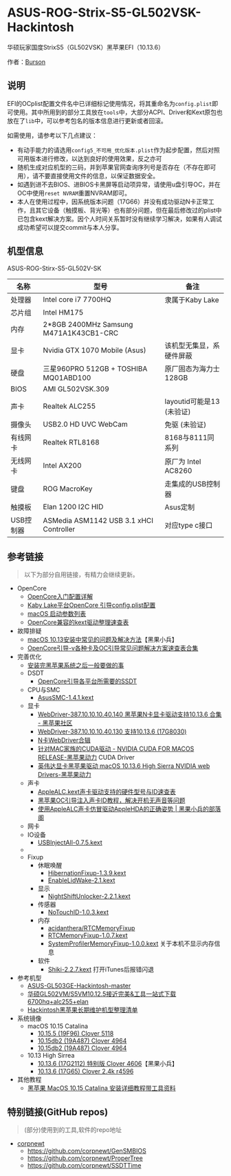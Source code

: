 # ASUS-ROG-Strix-S5-GL502VSK-Hackintosh
华硕玩家国度StrixS5（GL502VSK）黑苹果EFI（10.13.6）

作者：[Burson](https://faineant.cn/)

## 说明

EFI的OCplist配置文件名中已详细标记使用情况，将其重命名为`config.plist`即可使用。其中所用到的部分工具放在`tools`中，大部分ACPI、Driver和Kext原包也放在了`lib`中，可以参考包名的版本信息进行更新或者回滚。

如需使用，请参考以下几点建议：

- 有动手能力的请选用`config5_不可用_优化版本.plist`作为起步配置，然后对照可用版本进行修改，以达到良好的使用效果，反之亦可
- 随机生成对应机型的三码，并到苹果官网查询序列号是否存在（不存在即可用），请不要直接使用文件的信息，以保证数据安全。
- 如遇到进不去BIOS、进BIOS卡黑屏等启动项异常，请使用u盘引导OC，并在OC中使用`reset NVRAM`重置NVRAM即可。
- 本人在使用过程中，因系统版本问题（17G66）并没有成功驱动N卡正常工作，且其它设备（触摸板、背光等）也有部分问题，但在最后修改过的plist中已包含kext解决方案。因个人时间关系暂时没有继续学习解决，如果有人调试成功希望可以提交commit与本人分享。

## 机型信息

ASUS-ROG-Stirx-S5-GL502V-SK

| 名称      | 型号                                    | 备注                      |
| --------- | --------------------------------------- | ------------------------- |
| 处理器    | Intel core i7 7700HQ                    | 隶属于Kaby Lake           |
| 芯片组    | Intel HM175                             |                           |
| 内存      | 2*8GB 2400MHz Samsung M471A1K43CB1-CRC  |                           |
| 显卡      | Nvidia GTX 1070 Mobile (Asus)           | 该机型无集显，系硬件屏蔽  |
| 硬盘      | 三星960PRO 512GB + TOSHIBA MQ01ABD100   | 原厂固态为海力士128GB     |
| BIOS      | AMI GL502VSK.309                        |                           |
| 声卡      | Realtek ALC255                          | layoutid可能是13 (未验证) |
| 摄像头    | USB2.0 HD UVC WebCam                    | 免驱 (未验证)             |
| 有线网卡  | Realtek RTL8168                         | 8168与8111同系列          |
| 无线网卡  | Intel AX200                             | 原厂为 Intel AC8260       |
| 键盘      | ROG MacroKey                            | 走集成的USB控制器         |
| 触摸板    | Elan 1200 I2C HID                       | Asus定制                  |
| USB控制器 | ASMedia ASM1142 USB 3.1 xHCI Controller | 对应type c接口            |

## 参考链接

> 以下为部分自用链接，有精力会继续更新。

- OpenCore
  - [OpenCore入门配置详解](http://imacos.top/2020/04/04/1616/)
  - [Kaby Lake平台OpenCore 引导config.plist配置](http://imacos.top/2020/04/14/2151/)
  - [macOS 启动参数列表](https://blog.skk.moe/post/macos-boot-args/)
  - [OpenCore兼容的kext驱动整理速查表](https://www.mfpud.com/topics/1246/)
- 故障排疑
  - [macOS 10.13安装中常见的问题及解决方法](https://blog.daliansky.net/macOS-10.13-installation-of-common-problems-and-solutions.html)【黑果小兵】
  - [OpenCore引导-v各种卡及OC引导常见问题解决方案速查表合集](http://imacos.top/2021/01/19/0154/)
- 完善优化
  - [安装完黑苹果系统之后一般要做的事](https://www.mfpud.com/topics/1177/)
  - DSDT
    - [OpenCore引导各平台所需要的SSDT](http://imacos.top/2020/03/29/ssdt/)
  - CPU与SMC
    - [AsusSMC-1.4.1.kext](http://imacos.top/2021/03/17/asussmc-kext/)
  - 显卡
    - [WebDriver-387.10.10.10.40.140 黑苹果N卡显卡驱动支持10.13.6 合集 - 黑苹果社区](https://osx.cx/webdriver-nv-10-13-6.html)
    - [WebDriver-387.10.10.10.40.130 支持10.13.6 (17G8030)](https://blog.csdn.net/xinlignduyu/article/details/107114671)
    - [N卡WebDriver合辑](http://imacos.top/2019/08/19/nvidia/)
    - [针对MAC家族的CUDA驱动 - NVIDIA CUDA FOR MACOS RELEASE-黑苹果动力](https://www.mfpud.com/topics/107/) CUDA Driver
    - [英伟达显卡黑苹果驱动 macOS 10.13.6 High Sierra NVIDIA web Drivers-黑苹果动力](https://www.mfpud.com/topics/105/)
  - 声卡
    - [AppleALC.kext声卡驱动支持的硬件型号与ID速查表](http://imacos.top/2019/09/07/1920/)
    - [黑苹果OC引导注入声卡ID教程，解决开机无声音等问题](https://blog.csdn.net/iCanCode/article/details/108238079)
    - [使用AppleALC声卡仿冒驱动AppleHDA的正确姿势 | 黑果小兵的部落阁](https://blog.daliansky.net/Use-AppleALC-sound-card-to-drive-the-correct-posture-of-AppleHDA.html)
  - 网卡
  - IO设备
    - [USBInjectAll-0.7.5.kext](http://imacos.top/2019/09/02/0859/)
  - 
  - Fixup
    - 休眠唤醒
      - [HibernationFixup-1.3.9.kext](http://imacos.top/2019/09/16/hibernationfixup-kext/)
      - [EnableLidWake-2.1.kext](http://imacos.top/2021/03/18/enablelidwake-kext/)
    - 显示
      - [NightShiftUnlocker-2.2.1.kext](http://imacos.top/2021/03/20/nightshiftunlocker-2-2-1-kext/)
    - 传感器
      - [NoTouchID-1.0.3.kext](http://imacos.top/2019/09/16/notouchid-kext/)
    - 内存
      - [acidanthera/RTCMemoryFixup](https://github.com/acidanthera/RTCMemoryFixup)
      - [RTCMemoryFixup-1.0.7.kext](http://imacos.top/2020/03/31/rtcmemoryfixup-kext/)
      - [SystemProfilerMemoryFixup-1.0.0.kext](http://imacos.top/2020/03/13/systemprofilermemoryfixup-kext/) 关于本机不显示内存信息
    - 软件
      - [Shiki-2.2.7.kext](http://imacos.top/2020/11/24/shiki-kext/) 打开iTunes后报错闪退
- 参考机型
  - [ASUS-GL503GE-Hackintosh-master](https://github.com/Bimoaryo5/ASUS-GL503GE-Hackintosh-master)
  - [华硕GL502VM/S5VM10.12.5接近完美&工具一站式下载6700hq+alc255+elan](http://bbs.pcbeta.com/viewthread-1750224-1-1.html)
  - [Hackintosh黑苹果长期维护机型整理清单](https://blog.daliansky.net/Hackintosh-long-term-maintenance-model-checklist.html)
- 系统镜像
  - macOS 10.15 Catalina
    - [10.15.5 (19F96) Clover 5118](https://www.winos.vip/843.html)
    - [10.15db2 (19A487) Clover 4964](https://www.seoxiehui.cn/article-142317-1.html)
    - [10.15db2 (19A487) Clover 4964](https://www.cnblogs.com/happy5858/p/11509911.html)
  - 10.13 High Sirrea
    - [10.13.6 (17G2112) 特别版 Clover 4606](https://blog.daliansky.net/macOS-High-Sierra-10.13.6-17G2112-Release-Special-with-Clover-4606-original-mirror.html)【黑果小兵】
    - [10.13.6 (17G65) Clover 2.4k r4596](https://imac.hk/macos-high-sierra-10-13-6-17g65.html)
- 其他教程
  - [黑苹果 MacOS 10.15 Catalina 安装详细教程带工具资料](https://blog.csdn.net/qq_28735663/article/details/99695786)

## 特别链接(GitHub repos)
> (部分)使用到的工具,软件的repo地址
- [corpnewt](https://github.com/corpnewt)
  - https://github.com/corpnewt/GenSMBIOS
  - https://github.com/corpnewt/ProperTree
  - https://github.com/corpnewt/SSDTTime
